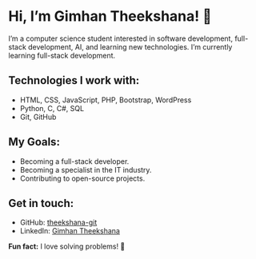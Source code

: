# Hi, I’m Gimhan Theekshana! 👋

I’m a computer science student interested in software development, full-stack development, AI, and learning new technologies. I’m currently learning full-stack development.

## Technologies I work with:
- HTML, CSS, JavaScript, PHP, Bootstrap, WordPress
- Python, C, C#, SQL
- Git, GitHub

## My Goals:
- Becoming a full-stack developer.
- Becoming a specialist in the IT industry.
- Contributing to open-source projects.

## Get in touch:
- GitHub: [theekshana-git](https://github.com/theekshana-git)
- LinkedIn: [Gimhan Theekshana](https://www.linkedin.com/in/gimhan-theekshana-87b004264)

**Fun fact:** I love solving problems! 🙂
